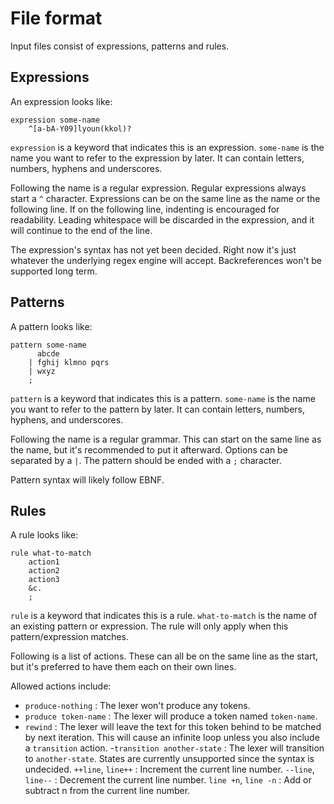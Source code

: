 # File format

Input files consist of expressions, patterns and rules.

## Expressions

An expression looks like:

```
expression some-name
	^[a-bA-Y09]lyoun(kkol)?
```

`expression` is a keyword that indicates this is an expression. `some-name` is
the name you want to refer to the expression by later. It can contain letters,
numbers, hyphens and underscores.

Following the name is a regular expression. Regular expressions always start
a `^` character. Expressions can be on the same line as the name or the
following line. If on the following line, indenting is encouraged for
readability. Leading whitespace will be discarded in the expression, and it will
continue to the end of the line.

The expression's syntax has not yet been decided. Right now it's just whatever
the underlying regex engine will accept. Backreferences won't be supported long
term.


## Patterns

A pattern looks like:

```
pattern some-name
	  abcde
	| fghij klmno pqrs
	| wxyz
	;
```

`pattern` is a keyword that indicates this is a pattern. `some-name` is the name
you want to refer to the pattern by later. It can contain letters, numbers,
hyphens, and underscores.

Following the name is a regular grammar. This can start on the same line as the
name, but it's recommended to put it afterward. Options can be separated by a
`|`. The pattern should be ended with a `;` character.

Pattern syntax will likely follow EBNF.


## Rules

A rule looks like:

```
rule what-to-match
	action1
	action2
	action3
	&c.
	;
```

`rule` is a keyword that indicates this is a rule. `what-to-match` is the name
of an existing pattern or expression. The rule will only apply when this
pattern/expression matches.

Following is a list of actions. These can all be on the same line as the start,
but it's preferred to have them each on their own lines.

Allowed actions include:

- `produce-nothing` : The lexer won't produce any tokens.
- `produce token-name` : The lexer will produce a token named `token-name`.
- `rewind` : The lexer will leave the text for this token behind to be matched by
             next iteration. This will cause an infinite loop unless you also
			 include a `transition` action.
-`transition another-state` : The lexer will transition to `another-state`.
                              States are currently unsupported since the syntax
							  is undecided.
`++line`, `line++` : Increment the current line number.
`--line`, `line--` : Decrement the current line number.
`line +n`, `line -n` : Add or subtract n from the current line number.